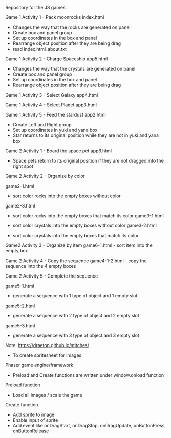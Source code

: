 Repository for the JS games


Game 1 Activity 1 - Pack moonrocks
index.html
- Changes the way that the rocks are generated on panel
- Create box and panel group
- Set up coordinates in the box and panel
- Rearrange object position after they are being drag
- read index.html_about.txt

Game 1 Activity 2 - Charge Spaceship
app5.html
- Changes the way that the crystals are generated on panel
- Create box and panel group
- Set up coordinates in the box and panel
- Rearrange object position after they are being drag

Game 1 Activity 3 - Select Galaxy
app4.html

Game 1 Activity 4 - Select Planet
app3.html

Game 1 Activity 5 - Feed the stardust
app2.html 
- Create Left and Right group
- Set up coordinates in yuki and yana box
- Star returns to its original position while they are not in yuki and yana box


Game 2 Activity 1 - Board the space pet
app6.html 
- Space pets return to its original position if they are not dragged into the right spot

Game 2 Activity 2 - Organize by color 

game2-1.html 
- sort color rocks into the empty boxes without color

game2-3.html 
- sort color rocks into the empty boxes that match its color
game3-1.html 

- sort color crystals into the empty boxes without color
game3-2.html 

- sort color crystals into the empty boxes that match its color

Game2 Activity 3 - Organize by item
game6-1.html - sort item into the empty box

Game 2 Activity 4 - Copy the sequence
game4-1-2.html - copy the sequence into the 4 empty boxes

Game 2 Activity 5 - Complete the sequence

game5-1.html 
- generate a sequence with 1 type of object and 1 empty slot

game5-2.html 
- generate a sequence with 2 type of object and 2 empty slot

game5-3.html
 - generate a sequence with 3 type of object and 3 empty slot


Note:
https://draeton.github.io/stitches/
- To create spritesheet for images

Phaser game engine/framework
- Preload and Create functions are written under window.onload function

Preload function 
- Load all images / scale the game 

Create function 
- Add sprite to image 
- Enable input of sprite
- Add event like onDragStart, onDragStop, onDragUpdate, onButtonPress, onButtonRelease


